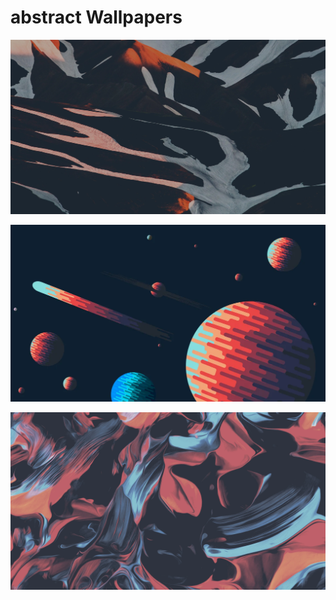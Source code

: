 # abstract Wallpapers



[![15cw08avjgn71.webp](./15cw08avjgn71.webp)](./15cw08avjgn71.webp)

[![m90bb95n3m651.webp](./m90bb95n3m651.webp)](./m90bb95n3m651.webp)

[![tjz0oeavjgn71.webp](./tjz0oeavjgn71.webp)](./tjz0oeavjgn71.webp)

